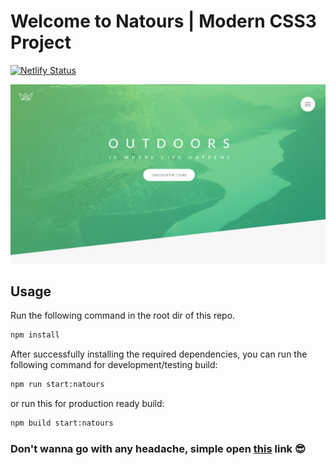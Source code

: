 # Welcome to Natours | Modern CSS3 Project

[![Netlify Status](https://api.netlify.com/api/v1/badges/9fe55d83-1684-4a2e-a893-34a5de54b9d2/deploy-status)](https://app.netlify.com/sites/css-showcase-natours/deploys)

<img src="assets/natours.png"/>

## Usage
Run the following command in the root dir of this repo.
```bash
npm install
```

After successfully installing the required dependencies, you can
run the following command for development/testing build:

```bash
npm run start:natours
```
or run this for production ready build:
```bash
npm build start:natours
```

### Don't wanna go with any headache, simple open [this](https://css-showcase-natours.netlify.app/) link 😎